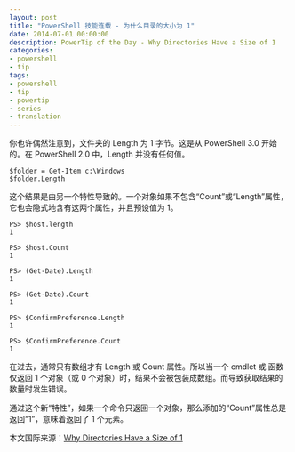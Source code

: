 ```yaml
---
layout: post
title: "PowerShell 技能连载 - 为什么目录的大小为 1"
date: 2014-07-01 00:00:00
description: PowerTip of the Day - Why Directories Have a Size of 1
categories:
- powershell
- tip
tags:
- powershell
- tip
- powertip
- series
- translation
---
```

你也许偶然注意到，文件夹的 Length 为 1 字节。这是从 PowerShell 3.0 开始的。在 PowerShell 2.0 中，Length 并没有任何值。

    $folder = Get-Item c:\Windows
    $folder.Length

这个结果是由另一个特性导致的。一个对象如果不包含“Count”或“Length”属性，它也会隐式地含有这两个属性，并且预设值为 1。

    PS> $host.length
    1
    
    PS> $host.Count
    1
    
    PS> (Get-Date).Length
    1
    
    PS> (Get-Date).Count
    1
    
    PS> $ConfirmPreference.Length
    1
    
    PS> $ConfirmPreference.Count
    1

在过去，通常只有数组才有 Length 或 Count 属性。所以当一个 cmdlet 或 函数仅返回 1 个对象（或 0 个对象）时，结果不会被包装成数组。而导致获取结果的数量时发生错误。

通过这个新“特性”，如果一个命令只返回一个对象，那么添加的“Count”属性总是返回“1”，意味着返回了 1 个元素。

<!--more-->
本文国际来源：[Why Directories Have a Size of 1](http://community.idera.com/powershell/powertips/b/tips/posts/why-directories-have-a-size-of-1)
